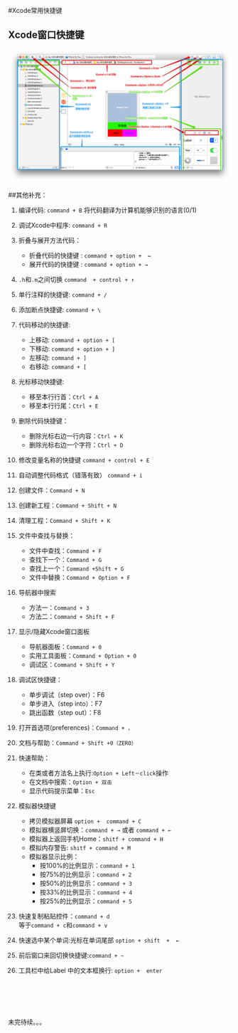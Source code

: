 #Xcode常用快捷键
## Xcode窗口快捷键

![Xcode窗口快捷键](images/10xcodechuang_kou_kuai_jie_jian/Snip20160515_1.png)


##其他补充：

1. 编译代码: `command + B` 将代码翻译为计算机能够识别的语言(0/1)
2. 调试Xcode中程序: `command + R`
3. 折叠与展开方法代码：
    - 折叠代码的快捷键 : `command + option +  ←`
    - 展开代码的快捷键 : `command + option + →`
4. `.h`和`.m`之间切换 `command  + control + ↑`
5. 单行注释的快捷键: `command + /`
6. 添加断点快捷键: `command + \`
7. 代码移动的快捷键:
    - 上移动: `command + option + [`
    - 下移动: `command + option + ]`
    - 左移动: `command + ]`
    - 右移动: `command + [`
8. 光标移动快捷键:
    - 移至本行行首：`Ctrl + A`
    - 移至本行行尾：`Ctrl + E`
9. 删除代码快捷键：
    - 删除光标右边一行内容：`Ctrl + K`
    - 删除光标右边一个字符：`Ctrl + D`
8. 修改变量名称的快捷键 `command + control + E`
9. 自动调整代码格式（错落有致） `command + i`
11. 创建文件：`Command + N`
12. 创建新工程：`Command + Shift + N`
13. 清理工程：`Command + Shift + K`
14. 文件中查找与替换：
    - 文件中查找：`Command + F`
    - 查找下一个：`Command + G`
    - 查找上一个：`Command +Shift + G`
    - 文件中替换：`Command + Option + F`
15. 导航器中搜索
    - 方法一：`Command + 3`
    - 方法二：`Command + Shift + F`
16. 显示/隐藏Xcode窗口面板
    - 导航器面板：`Command + 0`
    - 实用工具面板：`Command + Option + 0`
    - 调试区：`Command + Shift + Y`
17. 调试区快捷键：
    - 单步调试（step over）：F6
    - 单步进入（step into）：F7
    - 跳出函数（step out）：F8
18. 打开首选项(preferences)：`Command + ，`
19. 文档与帮助：`Command + Shift +0（ZERO）`
20. 快速帮助：
    - 在类或者方法名上执行:`Option + Left－click`操作
    - 在文档中搜索：`Option + 双击`
    - 显示代码提示菜单：`Esc`

21. 模拟器快捷键
    - 拷贝模拟器屏幕 `option +  command + C`
    - 模拟器横竖屏切换：`command + →`  或者 `command + ←`
    - 模拟器上返回手机Home：`shitf + command + H`
    - 模拟内存警告: `shitf + command + M`
    - 模拟器显示比例：
        - 按100%的比例显示：`command + 1`
        - 按75%的比例显示：`command + 2`
        - 按50%的比例显示：`command + 3`
        - 按33%的比例显示：`command + 4`
        - 按25%的比例显示：`command + 5`

22. 快速复制粘贴控件：`command + d`  
    等于`command + c`和`command + v`
    
23. 快速选中某个单词:光标在单词尾部  `option + shift  +  ←`
24. 前后窗口来回切换快捷键:` command + ~ `
25. 工具栏中给Label 中的文本框换行: `option +  enter `

<br /><br /><br /><br />

未完待续。。。

